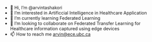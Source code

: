 - 👋 Hi, I’m @arvintashakori
- 👀 I’m interested in Artificcial Intelligence in Healthcare Application
- 🌱 I’m currently learning Federated Learning
- 💞️ I’m looking to collaborate on Federated Transfer Learning for Healthcare information captured using edge devices
- 📫 How to reach me arvin@ece.ubc.ca

<!---
arvintashakori/arvintashakori is a ✨ special ✨ repository because its `README.md` (this file) appears on your GitHub profile.
You can click the Preview link to take a look at your changes.
--->
